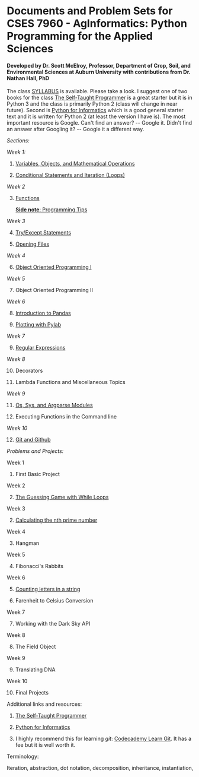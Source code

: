 # Documents and Problem Sets for CSES 7960 - AgInformatics: Python Programming for the Applied Sciences

#### Developed by Dr. Scott McElroy, Professor, Department of Crop, Soil, and Environmental Sciences at Auburn University with contributions from Dr. Nathan Hall, PhD

The class [SYLLABUS](https://github.com/mcelrjo/AgInformatics/blob/master/AginformaticsClassSyllabus2020.docx) is available.  Please take a look.  I suggest one of two books for the class [The Self-Taught Programmer](https://www.amazon.com/Self-Taught-Programmer-Definitive-Programming-Professionally-ebook/dp/B01M01YDQA/ref=sr_1_1?ie=UTF8&qid=1525742659&sr=8-1&keywords=the+self+taught+programmer) is a great starter but it is in Python 3 and the class is primarily Python 2 (class will change in near future).  Second is [Python for Informatics](https://www.amazon.com/Python-Informatics-Exploring-Information-ebook/dp/B00K0O8HFQ/ref=sr_1_3?s=digital-text&ie=UTF8&qid=1525742737&sr=1-3&keywords=python+for+informatics) which is a good general starter text and it is written for Python 2 (at least the version I have is). The most important resource is Google.  Can't find an answer? -- Google it.  Didn't find an answer after Googling it? -- Google it a different way.

*Sections:*

_Week 1:_

1.  [Variables, Objects, and Mathematical Operations](https://github.com/mcelrjo/AgInformatics/blob/master/variables.md)

2.  [Conditional Statements and Iteration (Loops)](https://github.com/mcelrjo/AgInformatics/blob/master/conditionalIteration.md)

_Week 2_

3.  [Functions](https://github.com/mcelrjo/AgInformatics/blob/master/functions.md)

	[__Side note__: Programming Tips](https://github.com/mcelrjo/AgInformatics/blob/master/lectureTopics/sidenotes.md)

_Week 3_

4. [Try/Except Statements](https://github.com/mcelrjo/AgInformatics/blob/master/lectureTopics/tryExcept.md)

5.  [Opening Files](https://github.com/mcelrjo/AgInformatics/blob/master/lectureTopics/openFiles.md)

_Week 4_

6.  [Object Oriented Programming I](https://github.com/mcelrjo/AgInformatics/blob/master/lectureTopics/oopI.md)

_Week 5_

7.  Object Oriented Programming II

_Week 6_

8.  [Introduction to Pandas](https://github.com/mcelrjo/AgInformatics/blob/master/lectureTopics/pandas.md)

9.  [Plotting with Pylab](https://github.com/mcelrjo/AgInformatics/blob/master/lectureTopics/pylab.md)

_Week 7_

9.  [Regular Expressions](https://github.com/mcelrjo/AgInformatics/blob/master/lectureTopics/regularExpressions.md)

_Week 8_

10. Decorators

11. Lambda Functions and Miscellaneous Topics

_Week 9_

11. [Os, Sys, and Argparse Modules](https://github.com/mcelrjo/AgInformatics/blob/master/lectureTopics/osSys.md)

13. Executing Functions in the Command line

_Week 10_

12. [Git and Github](https://github.com/mcelrjo/AgInformatics/blob/master/lectureTopics/gitNotes.md)



*Problems and Projects:*

Week 1

1. First Basic Project

Week 2

2.  [The Guessing Game with While Loops](https://github.com/mcelrjo/AgInformatics/blob/master/practiceAssignments/theGuessingGame.md)

Week 3

2.  [Calculating the nth prime number](https://github.com/mcelrjo/AgInformatics/blob/master/practiceAssignments/nthPrimeNumber.txt)

Week 4

3.  Hangman

Week 5

4.  Fibonacci's Rabbits

Week 6

5.  [Counting letters in a string](https://github.com/mcelrjo/AgInformatics/blob/master/practiceAssignments/countingLetters.txt)

6.  Farenheit to Celsius Conversion

Week 7

7. Working with the Dark Sky API

Week 8

8.  The Field Object

Week 9

9.  Translating DNA

Week 10

10.  Final Projects


Additional links and resources:

1.  [The Self-Taught Programmer](https://www.amazon.com/Self-Taught-Programmer-Definitive-Programming-Professionally-ebook/dp/B01M01YDQA/ref=sr_1_1?ie=UTF8&qid=1525742659&sr=8-1&keywords=the+self+taught+programmer)

2.  [Python for Informatics](https://www.amazon.com/Python-Informatics-Exploring-Information-ebook/dp/B00K0O8HFQ/ref=sr_1_3?s=digital-text&ie=UTF8&qid=1525742737&sr=1-3&keywords=python+for+informatics)

3. I highly recommend this for learning _git_:  [Codecademy Learn Git](https://www.codecademy.com/learn/learn-git).  It has a fee but it is well worth it.




Terminology:

Iteration, abstraction, dot notation, decomposition, inheritance, instantiation, 